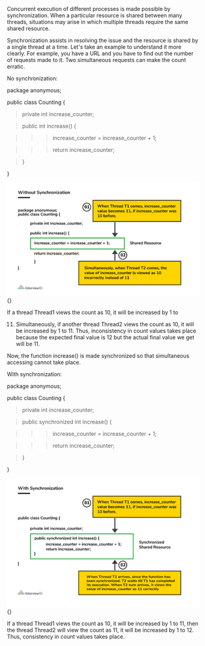 Concurrent execution of different processes is made possible by
synchronization. When a particular resource is shared between many
threads, situations may arise in which multiple threads require the same
shared resource.

Synchronization assists in resolving the issue and the resource is
shared by a single thread at a time. Let's take an example to understand
it more clearly. For example, you have a URL and you have to find out
the number of requests made to it. Two simultaneous requests can make
the count erratic.

No synchronization:

package anonymous;

public class Counting {

> private int increase_counter;

> public int increase() {

> > > increase_counter = increase_counter + 1;

> > > return increase_counter;

> }

}

![](image23.png){}

If a thread Thread1 views the count as 10, it will be increased by 1 to

11. Simultaneously, if another thread Thread2 views the count as 10, it
    will be increased by 1 to 11. Thus, inconsistency in count values takes
    place because the expected final value is 12 but the actual final value
    we get will be 11.

Now, the function increase() is made synchronized so that simultaneous
accessing cannot take place.

With synchronization:

package anonymous;

public class Counting {

> private int increase_counter;

> public synchronized int increase() {

> > > increase_counter = increase_counter + 1;

> > > return increase_counter;

> }

}

![](image24.png){}

If a thread Thread1 views the count as 10, it will be increased by 1 to
11, then the thread Thread2 will view the count as 11, it will be
increased by 1 to 12. Thus, consistency in count values takes place.